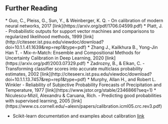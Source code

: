 <h2>Further Reading</h2>
* Guo, C., Pleiss, G., Sun, Y., & Weinberger, K. Q. - On calibration of modern neural networks, 2017 [link](https://arxiv.org/pdf/1706.04599.pdf) 
* Platt, J. - Probabilistic outputs for support vector machines and comparisons to regularized likelihood methods, 1999 [link](http://citeseer.ist.psu.edu/viewdoc/download?doi=10.1.1.41.1639&rep=rep1&type=pdf)
* Zhang J., Kailkhura B., Yong-Jin Han T. - Mix-n-Match: Ensemble and Compositional Methods for Uncertainty Calibration in Deep Learning, 2020 [link](https://arxiv.org/pdf/2003.07329.pdf)
* Zadrozny, B., & Elkan, C. - Transforming classifier scores into accurate multiclass probability estimates, 2002 [link](http://citeseerx.ist.psu.edu/viewdoc/download?doi=10.1.1.13.7457&rep=rep1&type=pdf)
* Murphy, Allan H., and Robert L. Winkler - Reliability of Subjective Probability Forecasts of Precipitation and Temperature, 1977 [link](https://www.jstor.org/stable/2346866?seq=1)
* Niculescu-Mizil, Alexandru & Caruana, Rich. - Predicting good probabilities with supervised learning, 2005 [link](https://www.cs.cornell.edu/~alexn/papers/calibration.icml05.crc.rev3.pdf)


* Scikit-learn documentation and examples about calibration [link](https://scikit-learn.org/stable/modules/calibration.html?highlight=model%20calibration)
